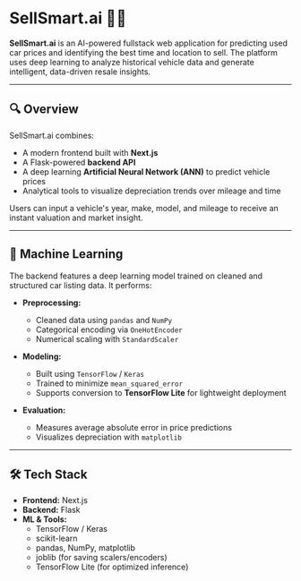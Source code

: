 # SellSmart.ai 🚗💡

**SellSmart.ai** is an AI-powered fullstack web application for predicting used car prices and identifying the best time and location to sell. The platform uses deep learning to analyze historical vehicle data and generate intelligent, data-driven resale insights.

---

## 🔍 Overview

SellSmart.ai combines:

- A modern frontend built with **Next.js**
- A Flask-powered **backend API**
- A deep learning **Artificial Neural Network (ANN)** to predict vehicle prices
- Analytical tools to visualize depreciation trends over mileage and time

Users can input a vehicle's year, make, model, and mileage to receive an instant valuation and market insight.

---

## 🧠 Machine Learning

The backend features a deep learning model trained on cleaned and structured car listing data. It performs:

- **Preprocessing:**  
  - Cleaned data using `pandas` and `NumPy`  
  - Categorical encoding via `OneHotEncoder`  
  - Numerical scaling with `StandardScaler`  

- **Modeling:**  
  - Built using `TensorFlow` / `Keras`  
  - Trained to minimize `mean_squared_error`  
  - Supports conversion to **TensorFlow Lite** for lightweight deployment

- **Evaluation:**  
  - Measures average absolute error in price predictions  
  - Visualizes depreciation with `matplotlib`

---

## 🛠️ Tech Stack

- **Frontend:** Next.js  
- **Backend:** Flask  
- **ML & Tools:**  
  - TensorFlow / Keras  
  - scikit-learn  
  - pandas, NumPy, matplotlib  
  - joblib (for saving scalers/encoders)  
  - TensorFlow Lite (for optimized inference)

